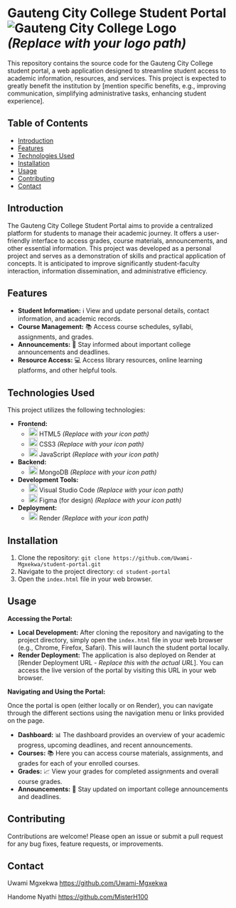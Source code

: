 # Gauteng City College Student Portal ![Gauteng City College Logo](assets/gcc_logo.svg)  *(Replace with your logo path)*

This repository contains the source code for the Gauteng City College student portal, a web application designed to streamline student access to academic information, resources, and services. This project is expected to greatly benefit the institution by [mention specific benefits, e.g., improving communication, simplifying administrative tasks, enhancing student experience].

## Table of Contents

- [Introduction](#introduction)
- [Features](#features)
- [Technologies Used](#technologies-used)
- [Installation](#installation)
- [Usage](#usage)
- [Contributing](#contributing)
- [Contact](#contact)

## Introduction

The Gauteng City College Student Portal aims to provide a centralized platform for students to manage their academic journey. It offers a user-friendly interface to access grades, course materials, announcements, and other essential information. This project was developed as a personal project and serves as a demonstration of skills and practical application of concepts. It is anticipated to improve significantly student-faculty interaction, information dissemination, and administrative efficiency.

## Features

*   **Student Information:** ℹ️ View and update personal details, contact information, and academic records.
*   **Course Management:** 📚 Access course schedules, syllabi, assignments, and grades.
*   **Announcements:** 📢 Stay informed about important college announcements and deadlines.
*   **Resource Access:** 💻 Access library resources, online learning platforms, and other helpful tools.

## Technologies Used

This project utilizes the following technologies:

*   **Frontend:**
    *   <img src="assets/html_icon.png" alt="HTML5" width="20"> HTML5 *(Replace with your icon path)*
    *   <img src="assets/css_icon.svg" alt="CSS3" width="20"> CSS3 *(Replace with your icon path)*
    *   <img src="assets/js_icon.png" alt="JavaScript" width="20"> JavaScript *(Replace with your icon path)*
*   **Backend:**
    *   <img src="assets/mongodb_icon.svg" alt="MongoDB" width="20"> MongoDB *(Replace with your icon path)*
*   **Development Tools:**
    *   <img src="assets/vscode_icon.svg" alt="VS Code" width="20"> Visual Studio Code *(Replace with your icon path)*
    *   <img src="assets/figma_icon.svg" alt="Figma" width="20"> Figma (for design) *(Replace with your icon path)*
*   **Deployment:**
    *   <img src="assets/render_icon.svg" alt="Render" width="20"> Render *(Replace with your icon path)*

## Installation

1.  Clone the repository: `git clone https://github.com/Uwami-Mgxekwa/student-portal.git`
2.  Navigate to the project directory: `cd student-portal`
3.  Open the `index.html` file in your web browser.

## Usage

**Accessing the Portal:**

*   **Local Development:** After cloning the repository and navigating to the project directory, simply open the `index.html` file in your web browser (e.g., Chrome, Firefox, Safari). This will launch the student portal locally.
*   **Render Deployment:** The application is also deployed on Render at [Render Deployment URL - *Replace this with the actual URL*]. You can access the live version of the portal by visiting this URL in your web browser.

**Navigating and Using the Portal:**

Once the portal is open (either locally or on Render), you can navigate through the different sections using the navigation menu or links provided on the page.

*   **Dashboard:** 📊 The dashboard provides an overview of your academic progress, upcoming deadlines, and recent announcements.
*   **Courses:** 📚 Here you can access course materials, assignments, and grades for each of your enrolled courses.
*   **Grades:** 📈 View your grades for completed assignments and overall course grades.
*   **Announcements:** 📢 Stay updated on important college announcements and deadlines.

## Contributing

Contributions are welcome! Please open an issue or submit a pull request for any bug fixes, feature requests, or improvements.

## Contact

Uwami Mgxekwa
https://github.com/Uwami-Mgxekwa

Handome Nyathi
https://github.com/MisterH100
